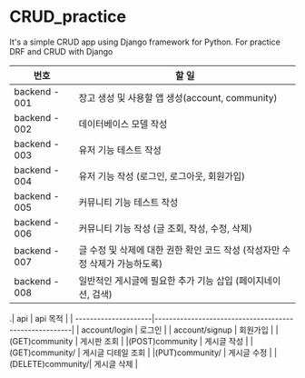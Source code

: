 # CRUD_practice
It's a simple CRUD app using Django framework for Python. For practice DRF and CRUD with Django



| 번호          | 할 일                                                        |
| ------------- | ------------------------------------------------------------ |
| backend - 001 | 장고 생성 및 사용할 앱 생성(account, community)              |
| backend - 002 | 데이터베이스 모델 작성                                       |
| backend - 003 | 유저 기능 테스트 작성                                        |
| backend - 004 | 유저 기능 작성 (로그인, 로그아웃, 회원가입)                  |
| backend - 005 | 커뮤니티 기능 테스트 작성                                    |
| backend - 006 | 커뮤니티 기능 작성 (글 조회, 작성, 수정, 삭제)               |
| backend - 007 | 글 수정 및 삭제에 대한 권한 확인 코드 작성 (작성자만 수정 삭제가 가능하도록) |
| backend - 008 | 일반적인 게시글에 필요한 추가 기능 삽입 (페이지네이션, 검색) |


.| api                 | api 목적                                              |
| ---------------------|-------------------------------------------------------|
| account/login        | 로그인                                                |
| account/signup       | 회원가입                                              |
|(GET)community        | 게시판 조회                                           |
|(POST)community       | 게시글 작성                                           |
|(GET)community/<pk>   | 게시글 디테일 조회                                    |
|(PUT)community/<pk>   | 게시글 수정                                           |
|(DELETE)community/<pk>| 게시글 삭제                                           |
